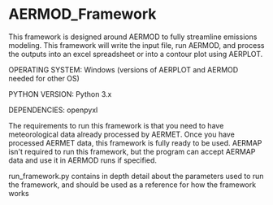 # AERMOD_Framework
This framework is designed around AERMOD to fully streamline emissions modeling. 
This framework will write the input file, run AERMOD, and process the outputs into 
an excel spreadsheet or into a contour plot using AERPLOT.

OPERATING SYSTEM: Windows (versions of AERPLOT and AERMOD needed for other OS)

PYTHON VERSION: Python 3.x

DEPENDENCIES: openpyxl

The requirements to run this framework is that you need to have meteorological data
already processed by AERMET. Once you have processed AERMET data, this framework is
fully ready to be used. AERMAP isn't required to run this framework, but the program
can accept AERMAP data and use it in AERMOD runs if specified.

run_framework.py contains in depth detail about the parameters used to run the framework,
and should be used as a reference for how the framework works
